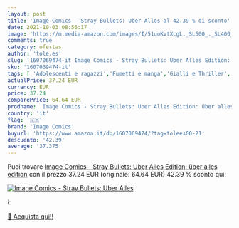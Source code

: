 ```yaml
---
layout: post
title: 'Image Comics - Stray Bullets: Uber Alles al 42.39 % di sconto'
date: 2021-10-03 08:56:17
image: 'https://m.media-amazon.com/images/I/51uoKvtXcgL._SL500_._SL400_.jpg'
comments: true
category: ofertas
author: 'tole.es'
slug: '1607069474-it Image Comics - Stray Bullets: Uber Alles Edition: über...'
sku: '1607069474-it'
tags: [ 'Adolescenti e ragazzi','Fumetti e manga','Gialli e Thriller','Libri','Mistero','Narrativa a fumetti','image comics', ]
actualPrice: 37.24 EUR
currency: EUR
price: 37.24
comparePrice: 64.64 EUR
prodname: 'Image Comics - Stray Bullets: Uber Alles Edition: über alles edition'
country: 'it'
flag: '🇮🇹'
brand: 'Image Comics'
buyurl: 'https://www.amazon.it/dp/1607069474/?tag=tolees00-21'
descuento: '42.39'
average: '37.375'
---
```


Puoi trovare [Image Comics - Stray Bullets: Uber Alles Edition: über alles edition](https://www.amazon.it/dp/1607069474/?tag=tolees00-21) con il prezzo 37.24 EUR (originale: 64.64 EUR) 42.39 % sconto qui:

[![Image Comics - Stray Bullets: Uber Alles](https://m.media-amazon.com/images/I/51uoKvtXcgL._SL500_._SL400_.jpg)](https://www.amazon.it/dp/1607069474/?tag=tolees00-21)

ℹ️:


[🛒 Acquista qui!!](https://www.amazon.it/dp/1607069474/?tag=tolees00-21)
